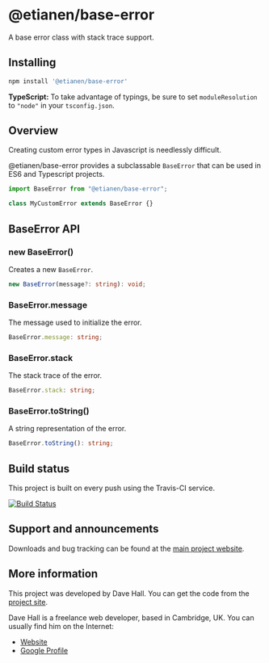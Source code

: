 # @etianen/base-error

A base error class with stack trace support.


## Installing

``` bash
npm install '@etianen/base-error'
```

**TypeScript:** To take advantage of typings, be sure to set `moduleResolution` to `"node"` in your `tsconfig.json`.


## Overview

Creating custom error types in Javascript is needlessly difficult.

@etianen/base-error provides a subclassable `BaseError` that can be used in ES6 and Typescript projects.

``` ts
import BaseError from "@etianen/base-error";

class MyCustomError extends BaseError {}
```


## BaseError API

### new BaseError()

Creates a new `BaseError`.

``` ts
new BaseError(message?: string): void;
```


### BaseError.message

The message used to initialize the error.

``` ts
BaseError.message: string;
```


### BaseError.stack

The stack trace of the error.

``` ts
BaseError.stack: string;
```


### BaseError.toString()

A string representation of the error.

``` ts
BaseError.toString(): string;
```


## Build status

This project is built on every push using the Travis-CI service.

[![Build Status](https://travis-ci.org/etianen/js-base-error.svg?branch=master)](https://travis-ci.org/etianen/js-base-error)


## Support and announcements

Downloads and bug tracking can be found at the [main project website](http://github.com/etianen/js-base-error).


## More information

This project was developed by Dave Hall. You can get the code
from the [project site](http://github.com/etianen/js-base-error).

Dave Hall is a freelance web developer, based in Cambridge, UK. You can usually
find him on the Internet:

- [Website](http://www.etianen.com/)
- [Google Profile](http://www.google.com/profiles/david.etianen)

